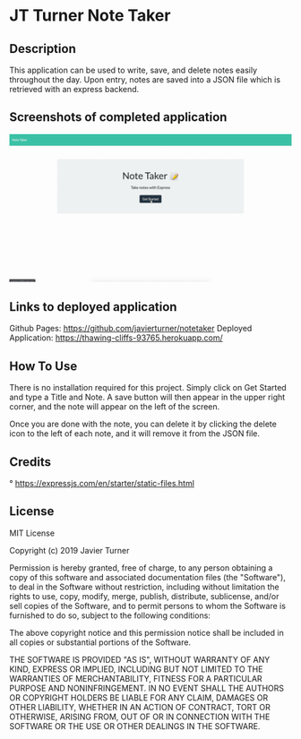 # JT Turner Note Taker

## Description
This application can be used to write, save, and delete notes easily throughout the day. Upon entry, notes are saved into a JSON file which is retrieved with an express backend.

## Screenshots of completed application

![Note Taking Application](develop/public/assets/images/NoteTakerApp.gif)


## Links to deployed application
Github Pages: https://github.com/javierturner/notetaker
Deployed Application: https://thawing-cliffs-93765.herokuapp.com/

## How To Use

There is no installation required for this project. Simply click on Get Started and type a Title and Note. A save button will then appear in the upper right corner, and the note will appear on the left of the screen.

Once you are done with the note, you can delete it by clicking the delete icon to the left of each note, and it will remove it from the JSON file.


## Credits

° https://expressjs.com/en/starter/static-files.html


## License

MIT License

Copyright (c) 2019 Javier Turner

Permission is hereby granted, free of charge, to any person obtaining a copy
of this software and associated documentation files (the "Software"), to deal
in the Software without restriction, including without limitation the rights
to use, copy, modify, merge, publish, distribute, sublicense, and/or sell
copies of the Software, and to permit persons to whom the Software is
furnished to do so, subject to the following conditions:

The above copyright notice and this permission notice shall be included in all
copies or substantial portions of the Software.

THE SOFTWARE IS PROVIDED "AS IS", WITHOUT WARRANTY OF ANY KIND, EXPRESS OR
IMPLIED, INCLUDING BUT NOT LIMITED TO THE WARRANTIES OF MERCHANTABILITY,
FITNESS FOR A PARTICULAR PURPOSE AND NONINFRINGEMENT. IN NO EVENT SHALL THE
AUTHORS OR COPYRIGHT HOLDERS BE LIABLE FOR ANY CLAIM, DAMAGES OR OTHER
LIABILITY, WHETHER IN AN ACTION OF CONTRACT, TORT OR OTHERWISE, ARISING FROM,
OUT OF OR IN CONNECTION WITH THE SOFTWARE OR THE USE OR OTHER DEALINGS IN THE
SOFTWARE.